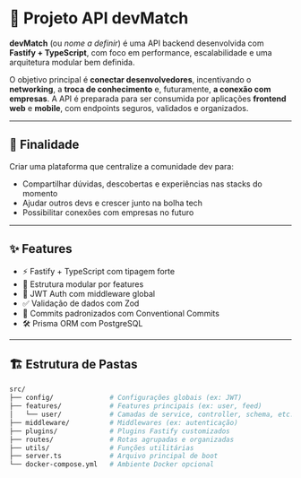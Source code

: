 # 🚀 Projeto API devMatch

**devMatch** (ou _nome a definir_) é uma API backend desenvolvida com **Fastify + TypeScript**, com foco em performance, escalabilidade e uma arquitetura modular bem definida.

O objetivo principal é **conectar desenvolvedores**, incentivando o **networking**, a **troca de conhecimento** e, futuramente, **a conexão com empresas**. A API é preparada para ser consumida por aplicações **frontend web** e **mobile**, com endpoints seguros, validados e organizados.

---

## 🎯 Finalidade

Criar uma plataforma que centralize a comunidade dev para:

- Compartilhar dúvidas, descobertas e experiências nas stacks do momento
- Ajudar outros devs e crescer junto na bolha tech
- Possibilitar conexões com empresas no futuro

---

## ✨ Features

- ⚡️ Fastify + TypeScript com tipagem forte
- 🧱 Estrutura modular por features
- 🔐 JWT Auth com middleware global
- ✅ Validação de dados com Zod
- 🧼 Commits padronizados com Conventional Commits
- 🛠️ Prisma ORM com PostgreSQL

---

## 🏗️ Estrutura de Pastas

```bash
src/
├── config/              # Configurações globais (ex: JWT)
├── features/            # Features principais (ex: user, feed)
│   └── user/            # Camadas de service, controller, schema, etc.
├── middleware/          # Middlewares (ex: autenticação)
├── plugins/             # Plugins Fastify customizados
├── routes/              # Rotas agrupadas e organizadas
├── utils/               # Funções utilitárias
├── server.ts            # Arquivo principal de boot
└── docker-compose.yml   # Ambiente Docker opcional
